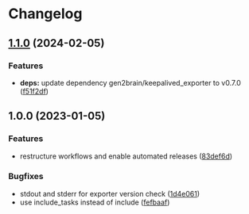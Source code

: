 # Changelog

## [1.1.0](https://github.com/rolehippie/keepalived/compare/v1.0.0...v1.1.0) (2024-02-05)


### Features

* **deps:** update dependency gen2brain/keepalived_exporter to v0.7.0 ([f51f2df](https://github.com/rolehippie/keepalived/commit/f51f2df72ed059f32e099fc77762eaf50d781cca))

## 1.0.0 (2023-01-05)


### Features

* restructure workflows and enable automated releases ([83def6d](https://github.com/rolehippie/keepalived/commit/83def6d25f9b5392214609f5aaca809cd7087900))


### Bugfixes

* stdout and stderr for exporter version check ([1d4e061](https://github.com/rolehippie/keepalived/commit/1d4e061c08b64183b537d83132b427f9d68d65c8))
* use include_tasks instead of include ([fefbaaf](https://github.com/rolehippie/keepalived/commit/fefbaaf6528788046e21540cfc4aa31a9b54cad2))
